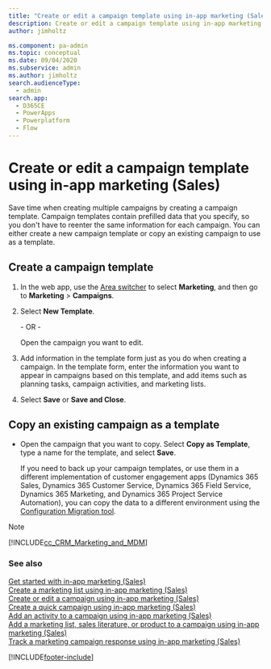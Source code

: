 ```yaml
---
title: "Create or edit a campaign template using in-app marketing (Sales)  | MicrosoftDocs"
description: Create or edit a campaign template using in-app marketing (Sales)
author: jimholtz

ms.component: pa-admin
ms.topic: conceptual
ms.date: 09/04/2020
ms.subservice: admin
ms.author: jimholtz
search.audienceType: 
  - admin
search.app:
  - D365CE
  - PowerApps
  - Powerplatform
  - Flow
---
```

# Create or edit a campaign template using in-app marketing (Sales)

<!-- legacy procedure -->

Save time when creating multiple campaigns by creating a campaign template. Campaign templates contain prefilled data that you specify, so you don't have to reenter the same information for each campaign. You can either create a new campaign template or copy an existing campaign to use as a template.  
  
## Create a campaign template  
  
1. In the web app, use the [Area switcher](/powerapps/user/navigation#area-switcher) to select **Marketing**, and then go to **Marketing** > **Campaigns**.
  
2. Select **New Template**. 
  
    \- OR -  
  
    Open the campaign you want to edit.  
  
3. Add information in the template form just as you do when creating a campaign. In the template form, enter the information you want to appear in campaigns based on this template, and add items such as planning tasks, campaign activities, and marketing lists.  
  
4. Select **Save** or **Save and Close**.  
  
## Copy an existing campaign as a template  
  
- Open the campaign that you want to copy. Select **Copy as Template**, type a name for the template, and select **Save**.  
  
  If you need to back up your campaign templates, or use them in a different implementation of customer engagement apps (Dynamics 365 Sales, Dynamics 365 Customer Service, Dynamics 365 Field Service, Dynamics 365 Marketing, and Dynamics 365 Project Service Automation), you can copy the data to a different environment using the [Configuration Migration tool](manage-configuration-data.md).

> [!NOTE]
> [!INCLUDE[cc_CRM_Marketing_and_MDM](../includes/cc-crm-marketing-and-mdm.md)] 
  
### See also  
 [Get started with in-app marketing (Sales)](/dynamics365/sales-enterprise/get-started-app-marketing-sales)   
 [Create a marketing list using in-app marketing (Sales)](/dynamics365/sales-enterprise/create-marketing-list-using-app-marketing-sales)   
 [Create or edit a campaign using in-app marketing (Sales)](/dynamics365/sales-enterprise/create-edit-campaign-using-app-marketing-sales)   
 [Create a quick campaign using in-app marketing (Sales)](/dynamics365/sales-enterprise/create-quick-campaign-using-app-marketing-sales)   
 [Add an activity to a campaign using in-app marketing (Sales)](/dynamics365/sales-enterprise/add-activity-campaign-using-app-marketing-sales)   
 [Add a marketing list, sales literature, or product to a campaign using in-app marketing (Sales)](/dynamics365/sales-enterprise/add-marketing-list-sales-literature-product-campaign-using-app-marketing-sales)   
 [Track a marketing campaign response using in-app marketing (Sales)](/dynamics365/sales-enterprise/track-marketing-campaign-response-using-app-marketing-sales)   


[!INCLUDE[footer-include](../includes/footer-banner.md)]